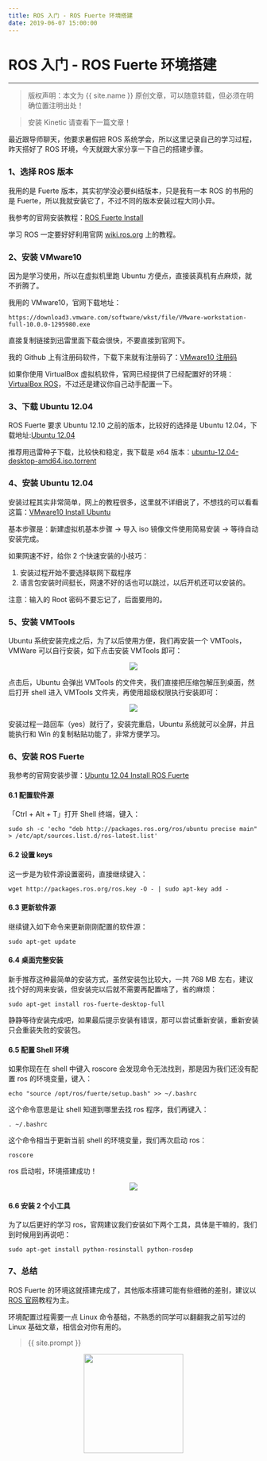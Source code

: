```yaml
---
title: ROS 入门 - ROS Fuerte 环境搭建
date: 2019-06-07 15:00:00
---
```

# ROS 入门 - ROS Fuerte 环境搭建
***
> 版权声明：本文为 {{ site.name }} 原创文章，可以随意转载，但必须在明确位置注明出处！

> 安装 Kinetic 请查看下一篇文章！

最近跟导师聊天，他要求暑假把 ROS 系统学会，所以这里记录自己的学习过程，昨天搭好了 ROS 环境，今天就跟大家分享一下自己的搭建步骤。

### 1、选择 ROS 版本
我用的是 Fuerte 版本，其实初学没必要纠结版本，只是我有一本 ROS 的书用的是 Fuerte，所以我就安装它了，不过不同的版本安装过程大同小异。

我参考的官网安装教程：[ROS Fuerte Install](http://wiki.ros.org/fuerte/Installation/Ubuntu)

学习 ROS 一定要好好利用官网 [wiki.ros.org](http://wiki.ros.org) 上的教程。

### 2、安装 VMware10
因为是学习使用，所以在虚拟机里跑 Ubuntu 方便点，直接装真机有点麻烦，就不折腾了。

我用的 VMware10，官网下载地址：
```
https://download3.vmware.com/software/wkst/file/VMware-workstation-full-10.0.0-1295980.exe
```

直接复制链接到迅雷里面下载会很快，不要直接到官网下。

我的 Github 上有注册码软件，下载下来就有注册码了：[VMware10 注册码](https://github.com/DLonng/dlonng.github.io/releases/tag/1.0)

如果你使用 VirtualBox 虚拟机软件，官网已经提供了已经配置好的环境：[VirtualBox ROS](http://nootrix.com/downloads/#RosVM)，不过还是建议你自己动手配置一下。


### 3、下载 Ubuntu 12.04
ROS Fuerte 要求 Ubuntu 12.10 之前的版本，比较好的选择是 Ubuntu 12.04，下载地址:[Ubuntu 12.04](http://old-releases.ubuntu.com/releases/12.04.0/)

推荐用迅雷种子下载，比较快和稳定，我下载是 x64 版本：[ubuntu-12.04-desktop-amd64.iso.torrent](http://old-releases.ubuntu.com/releases/12.04.0/ubuntu-12.04-desktop-amd64.iso.torrent)

### 4、安装 Ubuntu 12.04
安装过程其实非常简单，网上的教程很多，这里就不详细说了，不想找的可以看看这篇：[VMware10 Install Ubuntu](https://blog.csdn.net/qq_21387171/article/details/43450303)

基本步骤是：新建虚拟机基本步骤 -> 导入 iso 镜像文件使用简易安装 -> 等待自动安装完成。

如果网速不好，给你 2 个快速安装的小技巧：
1. 安装过程开始不要选择联网下载程序
2. 语言包安装时间挺长，网速不好的话也可以跳过，以后开机还可以安装的。

注意：输入的 Root 密码不要忘记了，后面要用的。

### 5、安装 VMTools
Ubuntu 系统安装完成之后，为了以后使用方便，我们再安装一个 VMTools，VMWare 可以自行安装，如下点击安装 VMTools 即可：

<div  align="center">
<img src="{{ site.url }}/images/ros/ros_install/vmtools.png"/>
</div>


点击后，Ubuntu 会弹出 VMTools 的文件夹，我们直接把压缩包解压到桌面，然后打开 shell 进入 VMTools 文件夹，再使用超级权限执行安装即可：

<div  align="center">
<img src="{{ site.url }}/images/ros/ros_install/install_vmtools.png"/>
</div>

安装过程一路回车（yes）就行了，安装完重启，Ubuntu 系统就可以全屏，并且能执行和 Win 的复制粘贴功能了，非常方便学习。


### 6、安装 ROS Fuerte
我参考的官网安装步骤：[Ubuntu 12.04 Install ROS Fuerte](http://wiki.ros.org/fuerte/Installation/Ubuntu)

#### 6.1 配置软件源
「Ctrl + Alt + T」打开 Shell 终端，键入：
```shell
sudo sh -c 'echo "deb http://packages.ros.org/ros/ubuntu precise main" > /etc/apt/sources.list.d/ros-latest.list'
```
#### 6.2 设置 keys
这一步是为软件源设置密码，直接继续键入：
```shell
wget http://packages.ros.org/ros.key -O - | sudo apt-key add -
```
#### 6.3 更新软件源
继续键入如下命令来更新刚刚配置的软件源：
```shell
sudo apt-get update
```

#### 6.4 桌面完整安装
新手推荐这种最简单的安装方式，虽然安装包比较大，一共 768 MB 左右，建议找个好的网来安装，但安装完以后就不需要再配置啥了，省的麻烦：
```shell
sudo apt-get install ros-fuerte-desktop-full
```
静静等待安装完成吧，如果最后提示安装有错误，那可以尝试重新安装，重新安装只会重装失败的安装包。

#### 6.5 配置 Shell 环境
如果你现在在 shell 中键入 roscore 会发现命令无法找到，那是因为我们还没有配置 ros 的环境变量，键入：
```shell
echo "source /opt/ros/fuerte/setup.bash" >> ~/.bashrc
```
这个命令意思是让 shell 知道到哪里去找 ros 程序，我们再键入：
```shell
. ~/.bashrc
```
这个命令相当于更新当前 shell 的环境变量，我们再次启动 ros：
```shell
roscore
```
ros 启动啦，环境搭建成功！
<div  align="center">
<img src="{{ site.url }}/images/ros/ros_install/roscore.png"/>
</div>

#### 6.6 安装 2 个小工具
为了以后更好的学习 ros，官网建议我们安装如下两个工具，具体是干嘛的，我们到时候用到再说吧：
```shell
sudo apt-get install python-rosinstall python-rosdep
```

### 7、总结
ROS Fuerte 的环境这就搭建完成了，其他版本搭建可能有些细微的差别，建议以 [ROS 官网](http://wiki.ros.org/Distributions)教程为主。

环境配置过程需要一点 Linux 命令基础，不熟悉的同学可以翻翻我之前写过的 Linux 基础文章，相信会对你有用的。

> {{ site.prompt }}

<div  align="center">
<img src="{{ site.url }}/images/wechart.jpg" width = "200" height = "200"/>
